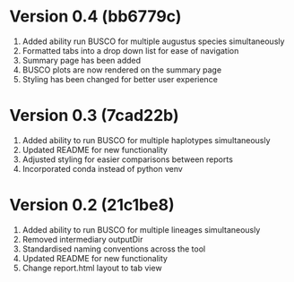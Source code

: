 # Version 0.4 (bb6779c)

1. Added ability run BUSCO for multiple augustus species simultaneously
2. Formatted tabs into a drop down list for ease of navigation
3. Summary page has been added
4. BUSCO plots are now rendered on the summary page
5. Styling has been changed for better user experience

# Version 0.3 (7cad22b)

1. Added ability to run BUSCO for multiple haplotypes simultaneously
2. Updated README for new functionality
3. Adjusted styling for easier comparisons between reports
4. Incorporated conda instead of python venv

# Version 0.2 (21c1be8)

1. Added ability to run BUSCO for multiple lineages simultaneously
2. Removed intermediary outputDir
3. Standardised naming conventions across the tool
4. Updated README for new functionality
5. Change report.html layout to tab view
